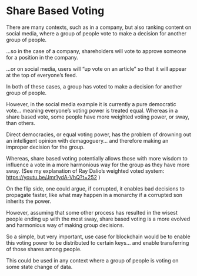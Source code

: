 # Share Based Voting

There are many contexts, such as in a company, but also ranking content on social media, where a group of people vote to make a decision for another group of people.

...so in the case of a company, shareholders will vote to approve someone for a position in the company. 

...or on social media, users will “up vote on an article” so that it will appear at the top of everyone’s feed.

In both of these cases, a group has voted to make a decision for another group of people.

However, in the social media example it is currently a pure democratic vote... 
meaning everyone’s voting power is treated equal.  Whereas in a share based vote, some people have more weighted voting power, or sway, than others.

Direct democracies, or equal voting power, has the problem of drowning out an intelligent opinion with demagoguery... and therefore making an improper decision for the group.

Whereas, share based voting potentially allows those with more wisdom to influence a vote in a more harmonious way for the group as they have more sway. (See my explanation of Ray Dalio’s weighted voted system: https://youtu.be/Jmr1ydA-VhQ?t=252 )

On the flip side, one could argue, if corrupted, it enables bad decisions to propagate faster, like what may happen in a monarchy if a corrupted son inherits the power.

However, assuming that some other process has resulted in the wisest people ending up with the most sway, share based voting is a more evolved and harmonious way of making group decisions.

So a simple, but very important, use case for blockchain would be to enable this voting power to be distributed to certain keys... and enable transferring of those shares among people.

This could be used in any context where a group of people is voting on some state change of data.
